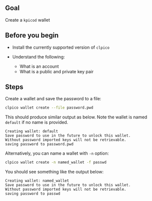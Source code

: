 ## Goal

Create a `kpicod` wallet

## Before you begin

* Install the currently supported version of `clpico`

* Understand the following:
  * What is an account
  * What is a public and private key pair

## Steps

Create a wallet and save the password to a file:

```sh
clpico wallet create --file password.pwd
```

This should produce similar output as below. Note the wallet is named `default` if no name is provided.

```console
Creating wallet: default
Save password to use in the future to unlock this wallet.
Without password imported keys will not be retrievable.
saving password to password.pwd
```

Alternatively, you can name a wallet with `-n` option:

```sh
clpico wallet create -n named_wallet -f passwd
```

You should see something like the output below:

```console
Creating wallet: named_wallet
Save password to use in the future to unlock this wallet.
Without password imported keys will not be retrievable.
saving password to passwd
```

